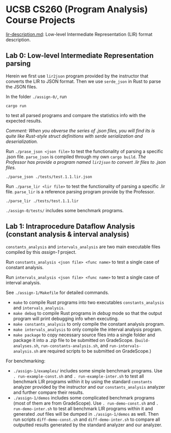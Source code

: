 # UCSB CS260 (Program Analysis) Course Projects

[lir-description.md](./lir-description.md): Low-level Intermediate Representation (LIR) format description.


## Lab 0: Low-level Intermediate Representation parsing


Herein we first use `lir2json` program provided by the instructor that converts the LIR to JSON format. Then we use `serde_json` in Rust to parse the JSON files.

In the folder `./assign-0/`, run

```shell
cargo run
```

to test all parsed programs and compare the statistics info with the expected results.

*Comment: When you obverse the series of .json files, you will find its is quite like Rust-style struct definitions with *serde* serialization and deserialization.*


Run `./prase_json <json file>` to test the functionality of parsing a specific .json file. `parse_json` is compiled through my own `cargo build`. *The Professor has provide a program named `lir2json` to convert .lir files to .json files.*


```shell
./parse_json ./tests/test.1.1.lir.json
```

Run `./parse_lir <lir file>` to test the functionality of parsing a specific .lir file. `parse_lir` is a reference parsing program provide by the Professor.

```shell
./parse_lir ./tests/test.1.1.lir
```


`./assign-0/tests/` includes some benchmark programs.

## Lab 1: Intraprocedure Dataflow Analysis (constant analysis & interval analysis)

`constants_analysis` and `intervals_analysis` are two main executable files compiled by this *assign-1* project.

Run `constants_analysis <json file> <func name>` to test a single case of constant analysis.

Run `intervals_analysis <json file> <func name>` to test a single case of interval analysis.

See `./assign-1/Makefile` for detailed commands.

- `make` to compile Rust programs into two executables `constants_analysis` and `intervals_analysis`.
- `make debug` to compile Rust programs in *debug* mode so that the output program will print debugging info when executing.
- `make constants_analysis` to only compile the constant analysis program.
- `make intervals_analysis` to only compile the interval analysis program.
- `make package` to copy necessary source files into a single folder and package it into a *.zip* file to be submitted on GradeScope. (`build-analyses.sh`, `run-constants-analysis.sh`, and `run-intervals-analysis.sh` are required scripts to be submitted on GradeScope.)

For benchmarking:

- `./assign-1/examples/` includes some simple benchmark programs. Use `. run-example-const.sh` and `. run-example-inter.sh` to test all benchmark LIR programs within it by using the standard `constants` analyzer provided by the instructor and our `constants_analysis` analyzer and further compare their results.
- `./assign-1/demos` includes some complicated benchmark programs (most of them are from GradeScope). Use `. run-demo-const.sh` and `. run-demo-inter.sh` to test all benchmark LIR programs within it and generated *.out* files will be dumped in `./assign-1/demos` as well. Then run scripts `diff-demo-const.sh` and `diff-demo-inter.sh` to compare all outputted results generated by the standard analyzer and our analyzer.

